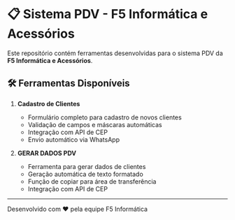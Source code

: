 # 📋 Sistema PDV - F5 Informática e Acessórios

Este repositório contém ferramentas desenvolvidas para o sistema PDV da **F5 Informática e Acessórios**.

## 🛠️ Ferramentas Disponíveis

1. **Cadastro de Clientes**
   - Formulário completo para cadastro de novos clientes
   - Validação de campos e máscaras automáticas
   - Integração com API de CEP
   - Envio automático via WhatsApp

2. **GERAR DADOS PDV**
   - Ferramenta para gerar dados de clientes
   - Geração automática de texto formatado
   - Função de copiar para área de transferência
   - Integração com API de CEP

---

Desenvolvido com ❤️ pela equipe F5 Informática
